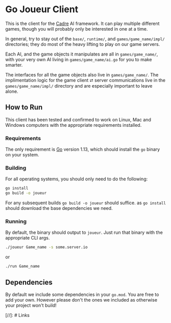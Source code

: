 # Go Joueur Client

This is the client for the [Cadre] AI framework. It can play multiple
different games, though you will probably only be interested in one at a time.

In general, try to stay out of the `base/`, `runtime/`, and
`games/game_name/impl/` directories; they do most of the heavy lifting to play
on our game servers.

Each AI, and the game objects it manipulates are all in `games/game_name/`,
with your very own AI living in `games/game_name/ai.go` for you to make
smarter.

The interfaces for all the game objects also live in `games/game_name/`. The
implimentation logic for the game client ⮂ server communications live in the
`games/game_name/impl/` directory and are especially important to leave alone.

## How to Run

This client has been tested and confirmed to work on Linux, Mac and Windows
computers with the appropriate requirements installed.

### Requirements

The only requirement is [Go] version 1.13, which should install the `go`
binary on your system.

### Building

For all operating systems, you should only need to do the following:

```bash
go install
go build -o joueur
```

For any subsequent builds `go build -o joueur` should suffice. as `go install` should
download the base dependencies we need.

### Running

By default, the binary should output to `joueur`. Just run that binary with
the appropriate CLI args.

```bash
./joueur Game_name -s some.server.io
```

or

```bash
./run Game_name
```

## Dependencies

By default we include some dependencies in your `go.mod`. You are free to add
your own. However please don't the ones we included as otherwise your project
won't build!

[//]: # Links

[Cadre]: https://github.com/siggame/Cadre
[Go]: https://golang.org/
